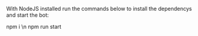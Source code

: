 With NodeJS installed run the commands below to install the dependencys and start the bot:

npm i \n
npm run start
